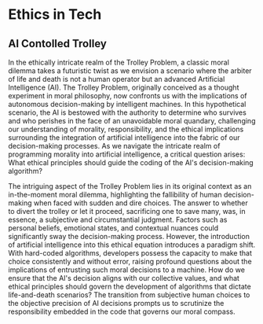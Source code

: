 # Ethics in Tech

## AI Contolled Trolley

In the ethically intricate realm of the Trolley Problem, a classic moral dilemma takes a futuristic twist as we envision a scenario where the arbiter of life and death is not a human operator but an advanced Artificial Intelligence (AI). The Trolley Problem, originally conceived as a thought experiment in moral philosophy, now confronts us with the implications of autonomous decision-making by intelligent machines. In this hypothetical scenario, the AI is bestowed with the authority to determine who survives and who perishes in the face of an unavoidable moral quandary, challenging our understanding of morality, responsibility, and the ethical implications surrounding the integration of artificial intelligence into the fabric of our decision-making processes. As we navigate the intricate realm of programming morality into artificial intelligence, a critical question arises: What ethical principles should guide the coding of the AI's decision-making algorithm?

The intriguing aspect of the Trolley Problem lies in its original context as an in-the-moment moral dilemma, highlighting the fallibility of human decision-making when faced with sudden and dire choices. The answer to whether to divert the trolley or let it proceed, sacrificing one to save many, was, in essence, a subjective and circumstantial judgment. Factors such as personal beliefs, emotional states, and contextual nuances could significantly sway the decision-making process. However, the introduction of artificial intelligence into this ethical equation introduces a paradigm shift. With hard-coded algorithms, developers possess the capacity to make that choice consistently and without error, raising profound questions about the implications of entrusting such moral decisions to a machine. How do we ensure that the AI's decision aligns with our collective values, and what ethical principles should govern the development of algorithms that dictate life-and-death scenarios? The transition from subjective human choices to the objective precision of AI decisions prompts us to scrutinize the responsibility embedded in the code that governs our moral compass.
